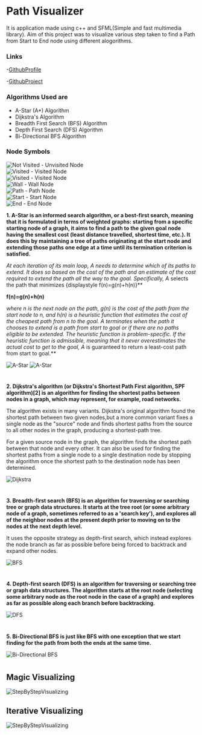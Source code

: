 # Path Visualizer
It is application made using c++ and SFML(Simple and fast multimedia library). Aim of this project was to visualize various step taken to find a Path from Start to End node using different alogorithms.

### Links
-[GithubProfile](https://github.com/KrShivanshu)

-[GithubProject](https://github.com/KrShivanshu/PathVisualizer) 

### Algorithms Used are
* A-Star (A*) Algorithm
* Dijkstra's Algorithm
* Breadth First Search (BFS) Algorithm
* Depth First Search (DFS) Algorithm
* Bi-Directional BFS Algorithm

### Node Symbols

![Not Visited](Assets/textures/Cell.png) - Unvisited Node \
![Visited](Assets/textures/visited1().PNG) - Visited Node \
![Visited](Assets/textures/visited2().PNG) - Visited Node \
![Wall](Assets/textures/block().PNG) - Wall Node \
![Path](Assets/textures/path0().PNG) - Path Node \
![Start](Assets/textures/start().PNG) - Start Node \
![End](Assets/textures/end().PNG) - End Node 



**1. A-Star is an informed search algorithm, or a best-first search, meaning that it is formulated in terms of weighted graphs: starting from a specific starting node of a graph, it aims to find a path to the given goal node having the smallest cost (least distance travelled, shortest time, etc.). It does this by maintaining a tree of paths originating at the start node and extending those paths one edge at a time until its termination criterion is satisfied.**

   **At each iteration of its main loop, A* needs to determine which of its paths to extend. It does so based on the cost of the path and an estimate of the cost required to extend the path all the way to the goal. Specifically, A* selects the path that minimizes  {displaystyle f(n)=g(n)+h(n)}**

   **f(n)=g(n)+h(n)**
   
   **where n is the next node on the path, g(n) is the cost of the path from the start node to n, and h(n) is a heuristic function that estimates the cost of the cheapest path from n to the goal. A* terminates when the path it chooses to extend is a path from start to goal or if there are no paths eligible to be extended. The heuristic function is problem-specific. If the heuristic function is admissible, meaning that it never overestimates the actual cost to get to the goal, A* is guaranteed to return a least-cost path from start to goal.**


![A-Star](ScreenShot/Astar.png)
![A-Star](ScreenShot/Astar(2).png)

#

**2. Dijkstra's algorithm (or Dijkstra's Shortest Path First algorithm, SPF algorithm)[2] is an algorithm for finding the shortest paths between nodes in a graph, which may represent, for example, road networks.**
   
   The algorithm exists in many variants. Dijkstra's original algorithm found the shortest path between two given nodes,but a more common variant fixes a single node as the "source" node and finds shortest paths from the source to all other nodes in the graph, producing a shortest-path tree.

   For a given source node in the graph, the algorithm finds the shortest path between that node and every other. It can also be used for finding the shortest paths from a single node to a single destination node by stopping the algorithm once the shortest path to the destination node has been determined.


![Dijkstra](ScreenShot/Dijkstra.png)

#

**3. Breadth-first search (BFS) is an algorithm for traversing or searching tree or graph data structures. It starts at the tree root (or some arbitrary node of a graph, sometimes referred to as a 'search key'), and explores all of the neighbor nodes at the present depth prior to moving on to the nodes at the next depth level.**

   It uses the opposite strategy as depth-first search, which instead explores the node branch as far as possible before being forced to backtrack and expand other nodes.


![BFS](https://github.com/KrShivanshu/PathVisualizer/blob/master/ScreenShot/BFS.png)

#

**4. Depth-first search (DFS) is an algorithm for traversing or searching tree or graph data structures. The algorithm starts at the root node (selecting some arbitrary node as the root node in the case of a graph) and explores as far as possible along each branch before backtracking.**


![DFS](ScreenShot/DFS.png)

#

**5. Bi-Directional BFS is just like BFS with one exception that we start finding for the path from both the ends at the same time.**


![Bi-Directional BFS](ScreenShot/Bi-Directional.png)

#


## Magic Visualizing

![StepByStepVisualizing](ScreenShot/MagicVisualizer.gif)

## Iterative Visualizing

![StepByStepVisualizing](ScreenShot/StepVisualizer.gif)



